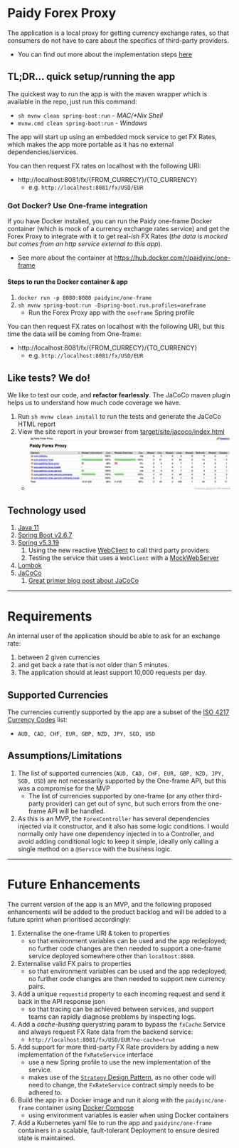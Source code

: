 # Paidy Forex Proxy

The application is a local proxy for getting currency exchange rates, so that consumers do not have to care about the
specifics of third-party providers.

- You can find out more about the implementation steps [here](docs/implementation/README.md)

## TL;DR... quick setup/running the app

The quickest way to run the app is with the maven wrapper which is available in the repo, just run this command:

- `sh mvnw clean spring-boot:run` - _MAC/*Nix Shell_
- `mvnw.cmd clean spring-boot:run` - _Windows_

The app will start up using an embedded mock service to get FX Rates, which makes the app more portable as it has no
external dependencies/services.

You can then request FX rates on localhost with the following URI:

- http://localhost:8081/fx/{FROM_CURRECY}/{TO_CURRENCY}
    - e.g. `http://localhost:8081/fx/USD/EUR`

### Got Docker? Use One-frame integration

If you have Docker installed, you can run the Paidy one-frame Docker container (which is mock of a currency exchange
rates service) and get the Forex Proxy to integrate with it to get real-_ish_ FX Rates (_the data is mocked but comes
from an http service external to this app_).

- See more about the container at https://hub.docker.com/r/paidyinc/one-frame

#### Steps to run the Docker container & app

1. `docker run -p 8080:8080 paidyinc/one-frame`
2. `sh mvnw spring-boot:run -Dspring-boot.run.profiles=oneframe`
    - Run the Forex Proxy app with the `oneframe` Spring profile

You can then request FX rates on localhost with the following URI, but this time the data will be coming from One-frame:

- http://localhost:8081/fx/{FROM_CURRECY}/{TO_CURRENCY}
    - e.g. `http://localhost:8081/fx/USD/EUR`

## Like tests? We do!

We like to test our code, and __refactor fearlessly__. The JaCoCo maven plugin helps us to understand how much code
coverage we have.

1. Run `sh mvnw clean install` to run the tests and generate the JaCoCo HTML report
2. View the site report in your browser from [target/site/jacoco/index.html](target/site/jacoco/index.html)
    - ![](docs/jacoco-report-snag.png)

## Technology used

1. [Java 11](https://openjdk.java.net/projects/jdk/11/)
2. [Spring Boot v2.6.7](https://docs.spring.io/spring-boot/docs/2.6.7/reference/html/)
3. [Spring v5.3.19](https://docs.spring.io/spring-framework/docs/5.3.9/reference/html/)
    1. Using the new reactive [WebClient](https://www.baeldung.com/spring-webclient-json-list) to call third party
       providers
    2. Testing the service that uses a `WebClient` with
       a [MockWebServer](https://www.baeldung.com/spring-mocking-webclient)
4. [Lombok](https://projectlombok.org/)
5. [JaCoCo](https://www.jacoco.org/jacoco/index.html)
    1. [Great primer blog post about JaCoCo](https://www.baeldung.com/jacoco)

----

# Requirements

An internal user of the application should be able to ask for an exchange rate:

1. between 2 given currencies
2. and get back a rate that is not older than 5 minutes.
3. The application should at least support 10,000 requests per day.

## Supported Currencies

The currencies currently supported by the app are a subset of
the [ISO 4217 Currency Codes](https://www.xe.com/iso4217.php) list:

- `AUD, CAD, CHF, EUR, GBP, NZD, JPY, SGD, USD`

## Assumptions/Limitations

1. The list of supported currencies (`AUD, CAD, CHF, EUR, GBP, NZD, JPY, SGD, USD`) are not necessarily supported by the
   One-frame API, but this was a compromise for the MVP
    - The list of currencies supported by one-frame (or any other third-party provider) can get out of sync, but such
      errors from the one-frame API will be handled.
2. As this is an MVP, the `ForexController` has several dependencies injected via it constructor, and it also has some
   logic conditions. I would normally only have one dependency injected in to a Controller, and avoid adding conditional
   logic to keep it simple, ideally only calling a single method on a `@Service` with the business logic.

----

# Future Enhancements

The current version of the app is an MVP, and the following proposed enhancements will be added to the product backlog
and will be added to a future sprint when prioritised accordingly:

1. Externalise the one-frame URI & token to properties
    - so that environment variables can be used and the app redeployed; no further code changes are then needed to
      support a one-frame service deployed somewhere other than `localhost:8080`.
2. Externalise valid FX pairs to properties
    - so that environment variables can be used and the app redeployed; no further code changes are then needed to
      support new currency pairs.
3. Add a unique `requestid` property to each incoming request and send it back in the API response json
    - so that tracing can be achieved between services, and support teams can rapidly diagnose problems by inspecting
      logs.
4. Add a _cache-busting_ querystring param to bypass the `fxCache` Service and always request FX Rate data from the
   backend service:
    - `http://localhost:8081/fx/USD/EUR?no-cache=true`
5. Add support for more third-party FX Rate providers by adding a new implementation of the `FxRateService` interface
    - use a new Spring profile to use the new implementation of the service.
    - makes use of the [`Strategy` Design Pattern](https://en.wikipedia.org/wiki/Strategy_pattern), as no other code
      will need to change, the `FxRateService` contract simply needs to be adhered to.
6. Build the app in a Docker image and run it along with the `paidyinc/one-frame` container
   using [Docker Compose](https://docs.docker.com/compose/)
    - using environment variables is easier when using Docker containers
7. Add a Kubernetes yaml file to run the app and `paidyinc/one-frame` containers in a scalable, fault-tolerant
   Deployment to ensure desired state is maintained.
